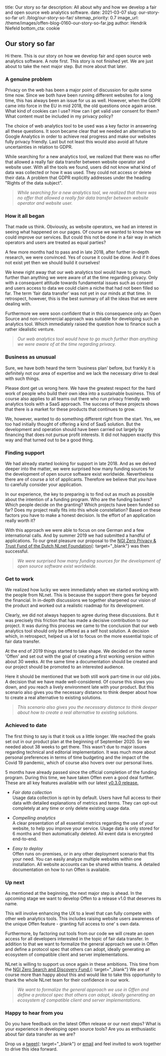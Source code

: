 title: Our story so far
description: All about why and how we develop a fair and open source web analytics software.
date: 2021-03-07
slug: our-story-so-far
url: /blog/our-story-so-far/
sitemap_priority: 0.7
image_url: /theme/images/offen-blog-0160-our-story-so-far.jpg
author: Hendrik Niefeld
bottom_cta: cookie

## Our story so far

Hi there. This is our story on how we develop fair and open source web analytics software. A note first. This story is not finished yet. We are just about to take the next major step. But more about that later.

### A genuine problem

Privacy on the web has been a major point of discussion for quite some time now. Since we both have been running different websites for a long time, this has always been an issue for us as well. However, when the GDPR came into force in the EU in mid 2018, the old questions once again arose. What kind of cookies can I use? How can I get valid user consent for them? What content must be included in my privacy policy?

The choice of web analytics tool to be used was a key factor in answering all these questions. It soon became clear that we needed an alternative to Google Analytics in order to achieve real progress and make our websites fully privacy friendly. Last but not least this would also avoid all future uncertainties in relation to GDPR.

While searching for a new analytics tool, we realized that there was no offer that allowed a really fair data transfer between website operator and website user. With all the tools we found, users did not know what kind of data was collected or how it was used. They could not access or delete their data. A problem that GDPR explicitly addresses under the heading "Rights of the data subject".

> *While searching for a new analytics tool, we realized that there was no offer that allowed a really fair data transfer between website operator and website user.*

### How it all began

That made us think. Obviously, as website operators, we had an interest in seeing what happened on our pages. Of course we wanted to know how we could improve our services. But could this not be done in a fair way in which operators and users are treated as equal parties?

A few more months had to pass and in late 2018, after further in-depth research, we were convinced. Yes of course it could be done. And if it does not exist yet then we should build it ourselves!

We knew right away that our web analytics tool would have to go much further than anything we were aware of at the time regarding privacy. Only with a consequent attitude towards fundamental issues such as consent and users access to data we could claim a niche that had not been filled so far. The term 'fair data transfer' was not yet in our minds at that time. In retrospect, however, this is the best summary of all the ideas that we were dealing with.

Furthermore we were soon confident that in this consequence only an Open Source and non-commercial approach was suitable for developing such an analytics tool. Which immediately raised the question how to finance such a rather idealistic venture.

> *Our web analytics tool would have to go much further than anything we were aware of at the time regarding privacy.*

### Business as unusual

Sure, we have both heard the term 'business plan' before, but frankly it is definitely not our area of expertise and we lack the necessary drive to deal with such things.

Please dont get us wrong here. We have the greatest respect for the hard work of people who build their own idea into a sustainable business. This of course also applies to all teams out there who run privacy friendly web analytics tools with a SaaS approach. The success of these projects shows that there is a market for these products that continues to grow.

We, however, wanted to do something different right from the start. Yes, we too had initially thought of offering a kind of SaaS solution. But the development and operation should have been carried out largely by financing that does not pursue profit interests. It did not happen exactly this way and that turned out to be a good thing.

### Finding support

We had already started looking for support in late 2018. And as we delved deeper into the matter, we were surprised how many funding sources for the development of open source software exist worldwide. Nevertheless there are of course a lot of applicants. Therefore we believe that you have to carefully consider your application.

In our experience, the key to preparing is to find out as much as possible about the intention of a funding program. Who are the funding backers? Which people decide on the granting? Which projects have been funded so far? Does my project really fits into this whole constellation? Based on these factors you have to make a honest decision. Is the effort of an application really worth it?

With this approach we were able to focus on one German and a few international calls. And by summer 2019 we had submitted a handful of applications. To our great pleasure our proposal to the [NGI Zero Privacy & Trust Fund of the Dutch NLnet Foundation](https://nlnet.nl/PET/){: target="_blank"} was then successful.

> *We were surprised how many funding sources for the development of open source software exist worldwide.*

### Get to work

We realized how lucky we were immediately when we started working with the people from NLnet. This is because the support there goes far beyond the financial. In in-depth discussions we together sharpened our vision of the product and worked out a realistic roadmap for its development.

Clearly, we did not always happen to agree during these discussions. But it was precisely this friction that has made a decisive contribution to our project. It was during this process we came to the conclusion that our web analytics tool should only be offered as a self host solution. A decision which, in retrospect, helped us a lot to focus on the more essential topic of fair data transfer.

At the end of 2019 things started to take shape. We decided on the name 'Offen' and set out with the goal of creating a first working version within about 30 weeks. At the same time a documentation should be created and our project should be promoted to an interested audience.

Here it should be mentioned that we both still work part-time in our old jobs. A decision that we have made well-considered. Of course this slows you down, and you reach a lively environment late with your product. But this scenario also gives you the necessary distance to think deeper about how to create a real alternative to existing solutions.

> *This scenario also gives you the necessary distance to think deeper about how to create a real alternative to existing solutions.*

### Achieved to date

The first thing to say is that it took us a little longer. We reached the goals set out in our product plan at the beginning of September 2020. So we needed about 38 weeks to get there. This wasn't due to major issues regarding technical and editorial implementation. It was much more about personal preferences in terms of time budgeting and the impact of the Covid 19 pandemic, which of course also hovers over our personal lives.

5 months have already passed since the official completion of the funding program. During this time, we have taken Offen even a good deal further. These are all key features available with our latest [v0.3.0 release.](https://github.com/offen/offen/releases/tag/v0.3.0)

* *Fair data collection*  
Usage data collection is opt-in by default. Users have full access to their data with detailed explanations of metrics and terms. They can opt-out completely at any time or only delete existing usage data.

* *Compelling analytics*  
A clear presentation of all essential metrics regarding the use of your website, to help you improve your service. Usage data is only stored for 6 months and then automatically deleted. All event data is encrypted end-to-end.

* *Easy to deploy*  
Offen runs on-premises, or in any other deployment scenario that fits your need. You can easily analyze multiple websites within one installation. All website accounts can be shared within teams. A detailed documentation on how to run Offen is available.

### Up next

As mentioned at the beginning, the next major step is ahead. In the upcoming stage we want to develop Offen to a release v1.0 that deserves its name.

This will involve enhancing the UX to a level that can fully compete with other web analytics tools. This includes raising website users awareness of the unique Offen feature - granting full access to one' s own data.

Furthermore, by factoring out tools from our code we will create an open access for all developers interested in the topic of fair data transfer. In addition to that we want to formalize the general approach we use in Offen and define a protocol spec that others can adopt, ideally generating an ecosystem of compatible client and server implementations.

NLnet is willing to support us once again in these ambitions. This time from the [NGI Zero Search and Discovery Fund.](https://nlnet.nl/discovery/){: target="_blank"} We are of course more than happy about this and would like to take this opportunity to thank the whole NLnet team for their confidence in our work.

> *We want to formalize the general approach we use in Offen and define a protocol spec that others can adopt, ideally generating an ecosystem of compatible client and server implementations.*

### Happy to hear from you

Do you have feedback on the latest Offen release or our next steps? What is your experience in developing open source tools? Are you as enthusiastic about fair data transfer as we are?

Drop us a [tweet](https://twitter.com/hioffen){: target="_blank"} or [email](mailto:hioffen@posteo.de) and feel invited to work together to drive this idea forward.
